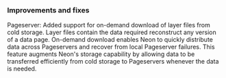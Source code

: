 ### Improvements and fixes

Pageserver: Added support for on-demand download of layer files from cold storage. Layer files contain the data required reconstruct any version of a data page. On-demand download enables Neon to quickly distribute data across Pageservers and recover from local Pageserver failures. This feature augments Neon's storage capability by allowing data to be transferred efficiently from cold storage to Pageservers whenever the data is needed.
